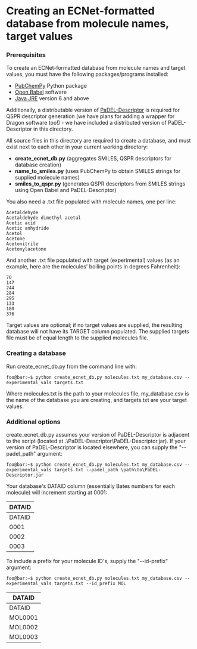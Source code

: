 # Creating an ECNet-formatted database from molecule names, target values

### Prerequisites

To create an ECNet-formatted database from molecule names and target values, you must have the following packages/programs installed:
- [PubChemPy](https://github.com/mcs07/PubChemPy) Python package
- [Open Babel](http://openbabel.org/wiki/Main_Page) software
- [Java JRE](https://www.oracle.com/technetwork/java/javase/downloads/jre8-downloads-2133155.html) version 6 and above

Additionally, a distributable version of [PaDEL-Descriptor](http://www.yapcwsoft.com/dd/padeldescriptor/) is required for QSPR descriptor generation (we have plans for adding a wrapper for Dragon software too!) - we have included a distributed version of PaDEL-Descriptor in this directory.

All source files in this directory are required to create a database, and must exist next to each other in your current working directory:
- **create_ecnet_db.py** (aggregates SMILES, QSPR descriptors for database creation)
- **name_to_smiles.py** (uses PubChemPy to obtain SMILES strings for supplied molecule names)
- **smiles_to_qspr.py** (generates QSPR descriptors from SMILES strings using Open Babel and PaDEL-Descriptor)

You also need a .txt file populated with molecule names, one per line:
```
Acetaldehyde
Acetaldehyde dimethyl acetal
Acetic acid
Acetic anhydride
Acetol
Acetone
Acetonitrile
Acetonylacetone
```

And another .txt file populated with target (experimental) values (as an example, here are the molecules' boiling points in degrees Fahrenheit):
```
70
147
244
284
295
133
180
376
```
Target values are optional; if no target values are supplied, the resulting database will not have its TARGET column populated. The supplied targets file must be of equal length to the supplied molecules file.

### Creating a database

Run create_ecnet_db.py from the command line with:
```console
foo@bar:~$ python create_ecnet_db.py molecules.txt my_database.csv --experimental_vals targets.txt
```
Where molecules.txt is the path to your molecules file, my_database.csv is the name of the database you are creating, and targets.txt are your target values.

### Additional options

create_ecnet_db.py assumes your version of PaDEL-Descriptor is adjacent to the script (located at .\PaDEL-Descriptor\PaDEL-Descriptor.jar). If your version of PaDEL-Descriptor is located elsewhere, you can supply the "--padel_path" argument:
```console
foo@bar:~$ python create_ecnet_db.py molecules.txt my_database.csv --experimental_vals targets.txt --padel_path \path\to\PaDEL-Descriptor.jar
```

Your database's DATAID column (essentially Bates numbers for each molecule) will increment starting at 0001:

| DATAID 	|
|--------	|
| DATAID 	|
| 0001   	|
| 0002   	|
| 0003   	|

To include a prefix for your molecule ID's, supply the "--id-prefix" argument:

```console
foo@bar:~$ python create_ecnet_db.py molecules.txt my_database.csv --experimental_vals targets.txt --id_prefix MOL
```

| DATAID 	    |
|-----------	|
| DATAID     	|
| MOL0001   	|
| MOL0002   	|
| MOL0003   	|
